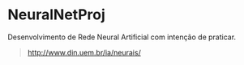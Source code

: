 # NeuralNetProj
Desenvolvimento de Rede Neural Artificial com intenção de praticar. 
> http://www.din.uem.br/ia/neurais/ 
